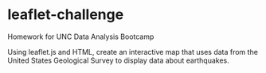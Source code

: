 # leaflet-challenge

Homework for UNC Data Analysis Bootcamp

Using leaflet.js and HTML, create an interactive map that uses data from the United States Geological Survey to display data about earthquakes. 
